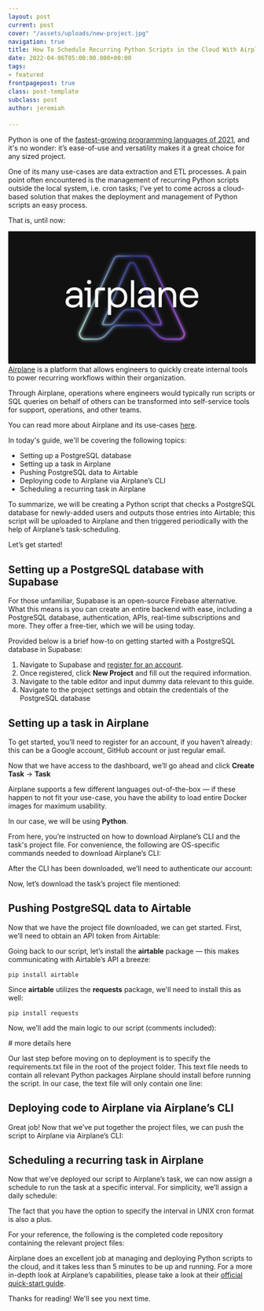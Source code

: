 ```yaml
---
layout: post
current: post
cover: "/assets/uploads/new-project.jpg"
navigation: true
title: How To Schedule Recurring Python Scripts in the Cloud With Airplane’s Task-Scheduling
date: 2022-04-06T05:00:00.000+00:00
tags:
- featured
frontpagepost: true
class: post-template
subclass: post
author: jeremiah

---
```

<p>Python is one of the <a href="https://www.jetbrains.com/lp/devecosystem-2021/">fastest-growing programming languages of 2021</a>, and it's no wonder: it’s ease-of-use and versatility makes it a great choice for any sized project. </p>One of its many use-cases are data extraction and ETL processes. A pain point often encountered is the management of recurring Python scripts outside the local system, i.e. cron tasks; I’ve yet to come across a cloud-based solution that makes the deployment and management of Python scripts an easy process.

That is, until now:

![](/assets/uploads/airplane-cover.png)  
[Airplane](https://www.airplane.dev) is a platform that allows engineers to quickly create internal tools to power recurring workflows within their organization.

Through Airplane, operations where engineers would typically run scripts or SQL queries on behalf of others can be transformed into self-service tools for support, operations, and other teams.

You can read more about Airplane and its use-cases [here]().

In today's guide, we'll be covering the following topics:

* Setting up a PostgreSQL database
* Setting up a task in Airplane
* Pushing PostgreSQL data to Airtable
* Deploying code to Airplane via Airplane’s CLI
* Scheduling a recurring task in Airplane

To summarize, we will be creating a Python script that checks a PostgreSQL database for newly-added users and outputs those entries into Airtable; this script will be uploaded to Airplane and then triggered periodically with the help of Airplane’s task-scheduling.

Let’s get started!

## Setting up a PostgreSQL database with Supabase

For those unfamiliar, Supabase is an open-source Firebase alternative. What this means is you can create an entire backend with ease, including a PostgreSQL database, authentication, APIs, real-time subscriptions and more. They offer a free-tier, which we will be using today.

Provided below is a brief how-to on getting started with a PostgreSQL database in Supabase:

1. Navigate to Supabase and [register for an account](https://app.supabase.io).
2. Once registered, click **New Project** and fill out the required information.
3. Navigate to the table editor and input dummy data relevant to this guide.
4. Navigate to the project settings and obtain the credentials of the PostgreSQL database

## Setting up a task in Airplane

To get started, you’ll need to register for an account, if you haven’t already: this can be a Google account, GitHub account or just regular email.

Now that we have access to the dashboard, we’ll go ahead and click **Create Task** → **Task**

Airplane supports a few different languages out-of-the-box — if these happen to not fit your use-case, you have the ability to load entire Docker images for maximum usability.

In our case, we will be using **Python**.

From here, you’re instructed on how to download Airplane’s CLI and the task's project file. For convenience, the following are OS-specific commands needed to download Airplane’s CLI:

After the CLI has been downloaded, we’ll need to authenticate our account:

Now, let’s download the task’s project file mentioned:

## Pushing PostgreSQL data to Airtable

Now that we have the project file downloaded, we can get started. First, we’ll need to obtain an API token from Airtable:

Going back to our script, let’s install the **airtable** package — this makes communicating with Airtable’s API a breeze:

    pip install airtable

Since **airtable** utilizes the **requests** package, we'll need to install this as well:

    pip install requests

Now, we’ll add the main logic to our script (comments included):

\# more details here

Our last step before moving on to deployment is to specify the requirements.txt file in the root of the project folder. This text file needs to contain all relevant Python packages Airplane should install before running the script. In our case, the text file will only contain one line:

## Deploying code to Airplane via Airplane’s CLI

Great job! Now that we’ve put together the project files, we can push the script to Airplane via Airplane’s CLI:

## Scheduling a recurring task in Airplane

Now that we’ve deployed our script to Airplane’s task, we can now assign a schedule to run the task at a specific interval. For simplicity, we’ll assign a daily schedule:

The fact that you have the option to specify the interval in UNIX cron format is also a plus.

For your reference, the following is the completed code repository containing the relevant project files:

Airplane does an excellent job at managing and deploying Python scripts to the cloud, and it takes less than 5 minutes to be up and running. For a more in-depth look at Airplane’s capabilities, please take a look at their [official quick-start guide](https://docs.airplane.dev/getting-started/quickstart-guide).

Thanks for reading! We'll see you next time.